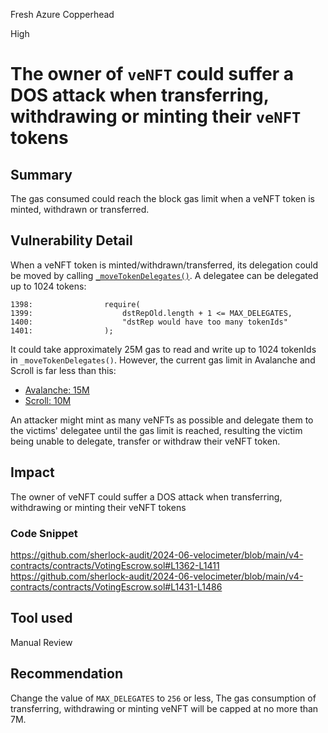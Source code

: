 Fresh Azure Copperhead

High

# The owner of `veNFT` could suffer a DOS attack when transferring, withdrawing or minting their `veNFT` tokens

## Summary
The gas consumed could reach the block gas limit when a veNFT token is minted, withdrawn or transferred.
## Vulnerability Detail
When a veNFT token is minted/withdrawn/transferred, its delegation could be moved by calling [`_moveTokenDelegates()`](https://github.com/sherlock-audit/2024-06-velocimeter/blob/main/v4-contracts/contracts/VotingEscrow.sol#L1362-L1411). A delegatee can be delegated up to 1024 tokens:
```solidity
1398:                require(
1399:                    dstRepOld.length + 1 <= MAX_DELEGATES,
1400:                    "dstRep would have too many tokenIds"
1401:                );
```
It could take approximately 25M gas to read and write up to 1024 tokenIds in `_moveTokenDelegates()`. However, the current gas limit in Avalanche and Scroll is far less than this:
- [Avalanche: 15M](https://subnets.avax.network/en/c-chain/block/48341970)
- [Scroll: 10M](https://scrollscan.com/block/7710144)

An attacker might mint as many veNFTs as possible and delegate them to the victims' delegatee until the gas limit is reached, resulting the victim being unable to delegate, transfer or withdraw their veNFT token.

## Impact
The owner of veNFT could suffer a DOS attack when transferring, withdrawing or minting their veNFT tokens
### Code Snippet
https://github.com/sherlock-audit/2024-06-velocimeter/blob/main/v4-contracts/contracts/VotingEscrow.sol#L1362-L1411
https://github.com/sherlock-audit/2024-06-velocimeter/blob/main/v4-contracts/contracts/VotingEscrow.sol#L1431-L1486
## Tool used

Manual Review

## Recommendation
Change the value of `MAX_DELEGATES` to `256` or less, The gas consumption of transferring, withdrawing or minting veNFT will be capped at no more than 7M.
